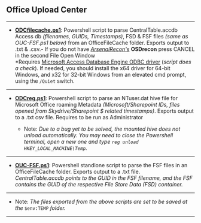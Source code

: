 
## Office Upload Center
__________________________________________________________________________________________

  * **[ODCfilecache.ps1](https://github.com/kacos2000/Other/blob/master/OfficeFileCache/ODCfilecache.ps1)**: Powershell script to parse CentralTable.accdb Access db *(filenames, GUIDs, Timestamps)*, FSD & FSF files *(same as OUC-FSF.ps1 below)* from an OfficeFileCache folder. Exports output to .txt & .csv.- If you do not have *[ArsenalRecon's](https://arsenalrecon.com/)* **OSDrecon** press CANCEL in the second File Open Window <br>
*Requires [Microsoft Access Database Engine ODBC driver](https://www.microsoft.com/en-us/download/details.aspx?id=54920) (*script does a check*). If needed, you should install the x64 driver for 64-bit Windows, and x32 for 32-bit Windows from an elevated cmd prompt, using the `/Quiet` switch.
__________________________________________________________________________________________

  * **[ODCreg.ps1](https://github.com/kacos2000/Other/blob/master/OfficeFileCache/OUCreg.ps1)**: Powershell script to parse an NTuser.dat hive file for Microsoft Office roaming Metadata *(Microsoft/Sharepoint IDs, files opened from Skydrive/Sharepoint $ related timestamps)*. Exports output to a .txt csv file. Requires to be run as Administrator<br>

    * Note: *Due to a bug yet to be solved, the mounted hive does not unload automatically. You may need to close the Powershell terminal, open a new one and  type `reg unload HKEY_LOCAL_MACHINE\Temp`.*
__________________________________________________________________________________________

  * **[OUC-FSF.ps1](https://github.com/kacos2000/Other/blob/master/OfficeFileCache/OUC-FSF.ps1)**: Powershell standlone script to parse the FSF files in an OfficeFileCache folder. Exports output to a .txt file.<br>
*CentralTable.accdb points to the GUID in the FSF filename, and the FSF contains the GUID of the respective File Store Data (FSD) container.* 

__________________________________________________________________________________________

   - Note: *The files exported from the above scripts are set to be saved at the* `$env:TEMP` *folder.*
__________________________________________________________________________________________
 

